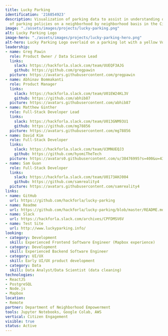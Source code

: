 ```yaml
---
title: Lucky Parking
identification: '216854923'
description: Visualization of parking data to assist in understanding of the effects
  of parking policies on a neighborhood by neighborhood basis in the City of Los Angeles.
image: "./assets/images/projects/lucky-parking.png"
alt: Lucky Parking Logo
image-hero: "./assets/images/projects/lucky-parking-hero.png"
alt-hero: Lucky Parking Logo overlaid on a parking lot with a yellow Volkswagon.
leadership:
- name: Greg Pawin
  role: Product Owner / Data Science Lead
  links:
    slack: https://hackforla.slack.com/team/UUEQF3AJG
    github: https://github.com/gregpawin
  picture: https://avatars.githubusercontent.com/gregpawin
- name: Abhinav Bommakanti
  role: Product Manager
  links:
    slack: https://hackforla.slack.com/team/U01EW24KL3V
    github: https://github.com/abhib87
  picture: https://avatars.githubusercontent.com/abhib87
- name: Matthew Ginther
  role: Full-Stack Developer Lead
  links:
    slack: https://hackforla.slack.com/team/U013GNM93U1
    github: https://github.com/mg78856
  picture: https://avatars.githubusercontent.com/mg78856
- name: David Kim
  role: Full-Stack Developer
  links:
    slack: https://hackforla.slack.com/team/U3MNUEQJ3
    github: https://github.com/hyomiTheTech
  picture: https://avatars0.githubusercontent.com/u/38476995?s=400&u=43e9d12bf5a5df1b9347519fc1e4ef3991b9ae13&v=4
- name: Sam Guan
  role: Full-Stack Developer
  links:
    slack: https://hackforla.slack.com/team/U0173AHJ004
    github: https://github.com/samreality4
  picture: https://avatars.githubusercontent.com/samreality4
links:
- name: GitHub
  url: https://github.com/hackforla/lucky-parking
- name: Readme
  url: https://github.com/hackforla/lucky-parking/blob/master/README.md
- name: Slack
  url: https://hackforla.slack.com/archives/CPFDMSV6V
- name: Test Site
  url: http://www.luckyparking.info/
looking:
- category: Development
  skill: Experienced Frontend Software Engineer (Mapbox experience)
- category: Development
  skill: Experienced Backend Software Engineer
- category: UI/UX
  skill: Early UI/UX product development
- category: Data
  skill: Data Analyst/Data Scientist (data cleaning)
technologies:
- ReactJS
- PostgreSQL
- Node.js
- Mapbox
location:
- Remote
partner: Department of Neighborhood Empowerment
tools: Jupyter Notebooks, Google Colab, AWS
vertical: Citizen Engagement
visible: true
status: Active
---
```


